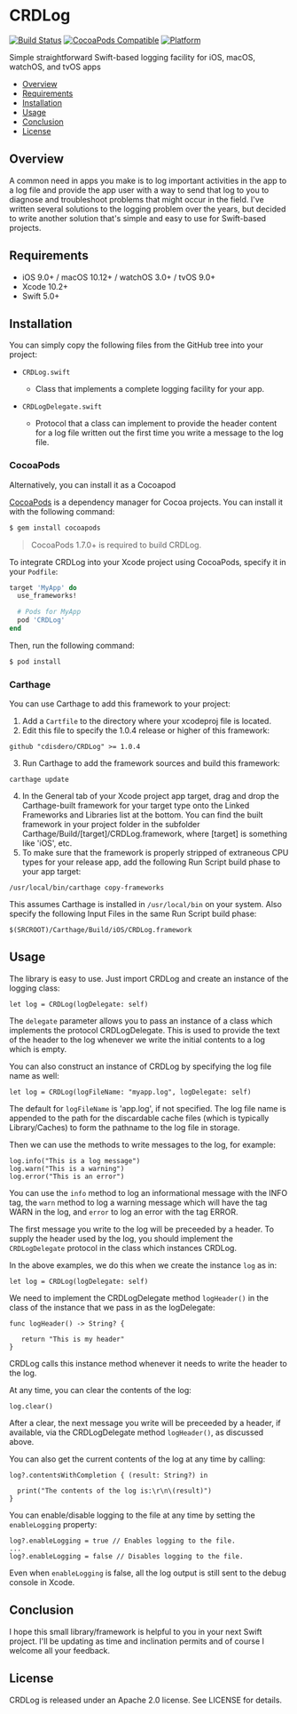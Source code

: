 # CRDLog
[![Build Status](https://travis-ci.org/cdisdero/CRDLog.svg?branch=master)](https://travis-ci.org/cdisdero/CRDLog)
[![CocoaPods Compatible](https://img.shields.io/cocoapods/v/CRDLog.svg)](https://img.shields.io/cocoapods/v/CRDLog.svg)
[![Platform](https://img.shields.io/cocoapods/p/CRDLog.svg?style=flat)](http://cocoadocs.org/docsets/CRDLog)

Simple straightforward Swift-based logging facility for iOS, macOS, watchOS, and tvOS apps

- [Overview](#overview)
- [Requirements](#requirements)
- [Installation](#installation)
- [Usage](#usage)
- [Conclusion](#conclusion)
- [License](#license)

## Overview
A common need in apps you make is to log important activities in the app to a log file and provide the app user with a way to send that log to you to diagnose and troubleshoot problems that might occur in the field. I've written several solutions to the logging problem over the years, but decided to write another solution that's simple and easy to use for Swift-based projects.

## Requirements
- iOS 9.0+ / macOS 10.12+ / watchOS 3.0+ / tvOS 9.0+
- Xcode 10.2+
- Swift 5.0+

## Installation
You can simply copy the following files from the GitHub tree into your project:

  * `CRDLog.swift`
    - Class that implements a complete logging facility for your app.

  * `CRDLogDelegate.swift`
    - Protocol that a class can implement to provide the header content for a log file written out the first time you write a message to the log file.

### CocoaPods
Alternatively, you can install it as a Cocoapod

[CocoaPods](http://cocoapods.org) is a dependency manager for Cocoa projects. You can install it with the following command:

```bash
$ gem install cocoapods
```

> CocoaPods 1.7.0+ is required to build CRDLog.

To integrate CRDLog into your Xcode project using CocoaPods, specify it in your `Podfile`:

```ruby
target 'MyApp' do
  use_frameworks!

  # Pods for MyApp
  pod 'CRDLog'
end
```

Then, run the following command:

```bash
$ pod install
```
### Carthage
You can use Carthage to add this framework to your project:
1. Add a `Cartfile` to the directory where your xcodeproj file is located.
2. Edit this file to specify the 1.0.4 release or higher of this framework:
```
github "cdisdero/CRDLog" >= 1.0.4
```
3. Run Carthage to add the framework sources and build this framework:
```
carthage update
```
4. In the General tab of your Xcode project app target, drag and drop the Carthage-built framework for your target type onto the Linked Frameworks and Libraries list at the bottom.  You can find the built framework in your project folder in the subfolder Carthage/Build/[target]/CRDLog.framework, where [target] is something like 'iOS', etc.
5. To make sure that the framework is properly stripped of extraneous CPU types for your release app, add the following Run Script build phase to your app target:
```
/usr/local/bin/carthage copy-frameworks
```
This assumes Carthage is installed in `/usr/local/bin` on your system.  Also specify the following Input Files in the same Run Script build phase:
```
$(SRCROOT)/Carthage/Build/iOS/CRDLog.framework
```

## Usage
The library is easy to use.  Just import CRDLog and create an instance of the logging class:

```
let log = CRDLog(logDelegate: self)
```

The `delegate` parameter allows you to pass an instance of a class which implements the protocol CRDLogDelegate.  This is used to provide the text of the header to the log whenever we write the initial contents to a log which is empty.

You can also construct an instance of CRDLog by specifying the log file name as well:

```
let log = CRDLog(logFileName: "myapp.log", logDelegate: self)
```

The default for `logFileName` is 'app.log', if not specified.  The log file name is appended to the path for the discardable cache files (which is typically Library/Caches) to form the pathname to the log file in storage.

Then we can use the methods to write messages to the log, for example:

```
log.info("This is a log message")
log.warn("This is a warning")
log.error("This is an error")
```

You can use the `info` method to log an informational message with the INFO tag, the `warn` method to log a warning message which will have the tag WARN in the log, and `error` to log an error with the tag ERROR.

The first message you write to the log will be preceeded by a header.  To supply the header used by the log, you should implement the `CRDLogDelegate` protocol in the class which instances CRDLog.

In the above examples, we do this when we create the instance `log` as in:

```
let log = CRDLog(logDelegate: self)
```

We need to implement the CRDLogDelegate method `logHeader()` in the class of the instance that we pass in as the logDelegate:

```
func logHeader() -> String? {

   return "This is my header"
}
```

CRDLog calls this instance method whenever it needs to write the header to the log.

At any time, you can clear the contents of the log:

```
log.clear()
```

After a clear, the next message you write will be preceeded by a header, if available, via the CRDLogDelegate method `logHeader()`, as discussed above.

You can also get the current contents of the log at any time by calling:

```
log?.contentsWithCompletion { (result: String?) in

  print("The contents of the log is:\r\n\(result)")
}
```
You can enable/disable logging to the file at any time by setting the `enableLogging` property:

```
log?.enableLogging = true // Enables logging to the file.
...
log?.enableLogging = false // Disables logging to the file.
```

Even when `enableLogging` is false, all the log output is still sent to the debug console in Xcode.


## Conclusion
I hope this small library/framework is helpful to you in your next Swift project.  I'll be updating as time and inclination permits and of course I welcome all your feedback.

## License
CRDLog is released under an Apache 2.0 license. See LICENSE for details.
